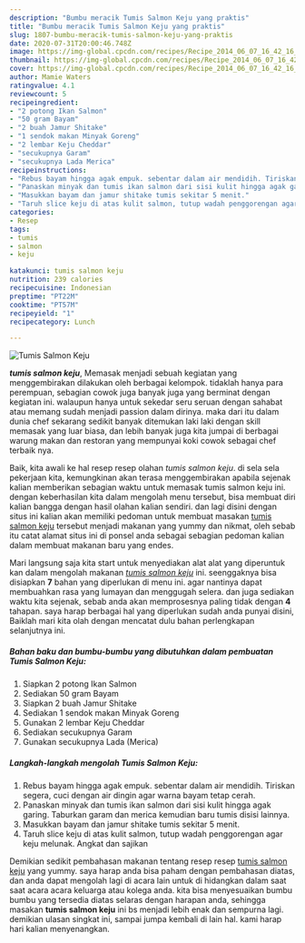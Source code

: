 ```yaml
---
description: "Bumbu meracik Tumis Salmon Keju yang praktis"
title: "Bumbu meracik Tumis Salmon Keju yang praktis"
slug: 1807-bumbu-meracik-tumis-salmon-keju-yang-praktis
date: 2020-07-31T20:00:46.748Z
image: https://img-global.cpcdn.com/recipes/Recipe_2014_06_07_16_42_16_913_5dbc8425a86db115014f1400bde4d1e2/751x532cq70/tumis-salmon-keju-foto-resep-utama.jpg
thumbnail: https://img-global.cpcdn.com/recipes/Recipe_2014_06_07_16_42_16_913_5dbc8425a86db115014f1400bde4d1e2/751x532cq70/tumis-salmon-keju-foto-resep-utama.jpg
cover: https://img-global.cpcdn.com/recipes/Recipe_2014_06_07_16_42_16_913_5dbc8425a86db115014f1400bde4d1e2/751x532cq70/tumis-salmon-keju-foto-resep-utama.jpg
author: Mamie Waters
ratingvalue: 4.1
reviewcount: 5
recipeingredient:
- "2 potong Ikan Salmon"
- "50 gram Bayam"
- "2 buah Jamur Shitake"
- "1 sendok makan Minyak Goreng"
- "2 lembar Keju Cheddar"
- "secukupnya Garam"
- "secukupnya Lada Merica"
recipeinstructions:
- "Rebus bayam hingga agak empuk. sebentar dalam air mendidih. Tiriskan segera, cuci dengan air dingin agar warna bayam tetap cerah."
- "Panaskan minyak dan tumis ikan salmon dari sisi kulit hingga agak garing. Taburkan garam dan merica kemudian baru tumis disisi lainnya."
- "Masukkan bayam dan jamur shitake tumis sekitar 5 menit."
- "Taruh slice keju di atas kulit salmon, tutup wadah penggorengan agar keju  melunak. Angkat dan sajikan"
categories:
- Resep
tags:
- tumis
- salmon
- keju

katakunci: tumis salmon keju 
nutrition: 239 calories
recipecuisine: Indonesian
preptime: "PT22M"
cooktime: "PT57M"
recipeyield: "1"
recipecategory: Lunch

---
```



![Tumis Salmon Keju](https://img-global.cpcdn.com/recipes/Recipe_2014_06_07_16_42_16_913_5dbc8425a86db115014f1400bde4d1e2/751x532cq70/tumis-salmon-keju-foto-resep-utama.jpg)

<b><i>tumis salmon keju</i></b>, Memasak menjadi sebuah kegiatan yang menggembirakan dilakukan oleh berbagai kelompok. tidaklah hanya para perempuan, sebagian cowok juga banyak juga yang berminat dengan kegiatan ini. walaupun hanya untuk sekedar seru seruan dengan sahabat atau memang sudah menjadi passion dalam dirinya. maka dari itu dalam dunia chef sekarang sedikit banyak ditemukan laki laki dengan skill memasak yang luar biasa, dan lebih banyak juga kita jumpai di berbagai warung makan dan restoran yang mempunyai koki cowok sebagai chef terbaik nya.

Baik, kita awali ke hal resep resep olahan <i>tumis salmon keju</i>. di sela sela pekerjaan kita, kemungkinan akan terasa menggembirakan apabila sejenak kalian memberikan sebagian waktu untuk memasak tumis salmon keju ini. dengan keberhasilan kita dalam mengolah menu tersebut, bisa membuat diri kalian bangga dengan hasil olahan kalian sendiri. dan lagi disini dengan situs ini kalian akan memiliki pedoman untuk membuat masakan <u>tumis salmon keju</u> tersebut menjadi makanan yang yummy dan nikmat, oleh sebab itu catat alamat situs ini di ponsel anda sebagai sebagian pedoman kalian dalam membuat makanan baru yang endes.




Mari langsung saja kita start untuk menyediakan alat alat yang diperuntuk kan dalam mengolah makanan <u><i>tumis salmon keju</i></u> ini. seenggaknya bisa disiapkan <b>7</b> bahan yang diperlukan di menu ini. agar nantinya dapat membuahkan rasa yang lumayan dan menggugah selera. dan juga sediakan waktu kita sejenak, sebab anda akan memprosesnya paling tidak dengan <b>4</b> tahapan. saya harap berbagai hal yang diperlukan sudah anda punyai disini, Baiklah mari kita olah dengan mencatat dulu bahan perlengkapan selanjutnya ini.

<!--inarticleads1-->

##### Bahan baku dan bumbu-bumbu yang dibutuhkan dalam pembuatan Tumis Salmon Keju:

1. Siapkan 2 potong Ikan Salmon
1. Sediakan 50 gram Bayam
1. Siapkan 2 buah Jamur Shitake
1. Sediakan 1 sendok makan Minyak Goreng
1. Gunakan 2 lembar Keju Cheddar
1. Sediakan secukupnya Garam
1. Gunakan secukupnya Lada (Merica)




<!--inarticleads2-->

##### Langkah-langkah mengolah Tumis Salmon Keju:

1. Rebus bayam hingga agak empuk. sebentar dalam air mendidih. Tiriskan segera, cuci dengan air dingin agar warna bayam tetap cerah.
1. Panaskan minyak dan tumis ikan salmon dari sisi kulit hingga agak garing. Taburkan garam dan merica kemudian baru tumis disisi lainnya.
1. Masukkan bayam dan jamur shitake tumis sekitar 5 menit.
1. Taruh slice keju di atas kulit salmon, tutup wadah penggorengan agar keju  melunak. Angkat dan sajikan




Demikian sedikit pembahasan makanan tentang resep resep <u>tumis salmon keju</u> yang yummy. saya harap anda bisa paham dengan pembahasan diatas, dan anda dapat mengolah lagi di acara lain untuk di hidangkan dalam saat saat acara acara keluarga atau kolega anda. kita bisa menyesuaikan bumbu bumbu yang tersedia diatas selaras dengan harapan anda, sehingga masakan <b>tumis salmon keju</b> ini bs menjadi lebih enak dan sempurna lagi. demikian ulasan singkat ini, sampai jumpa kembali di lain hal. kami harap hari kalian menyenangkan.
